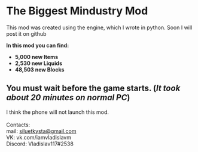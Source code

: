# The Biggest Mindustry Mod

This mod was created using the engine, which I wrote in python. Soon I will post it on github

<b>In this mod you can find:<br></b>
- <b>5,000 new Items</b><br>
- <b>2,530 new Liquids</b><br>
- <b>48,503 new Blocks</b><br>

You must wait before the game starts. (*It took about 20 minutes on normal PC*)
----
I think the phone will not launch this mod.<br><br>
Contacts:<br>
mail: siluetkysta@gmail.com<br>
VK: vk.com/iamvladislavm<br>
Discord: Vladislav117#2538<br>
